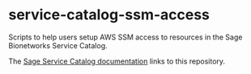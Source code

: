 # service-catalog-ssm-access
Scripts to help users setup AWS SSM access to resources in the Sage Bionetworks Service Catalog.

The [Sage Service Catalog documentation](https://help.sc.sageit.org/sc/Service-Catalog-Provisioning.938836322.html) links to this repository.